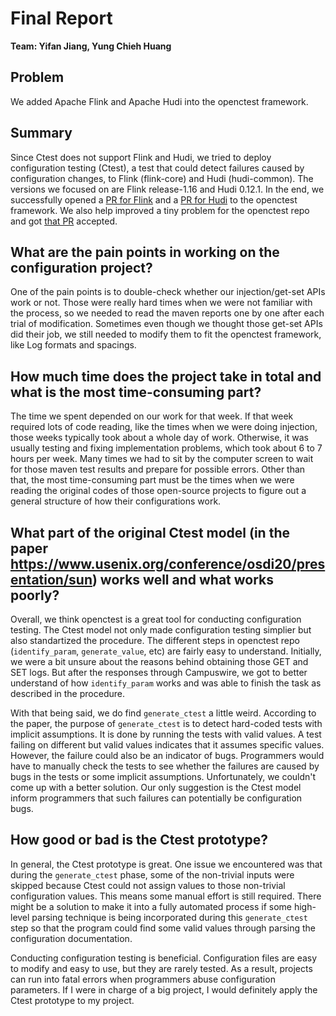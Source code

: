 # Final Report
**Team: Yifan Jiang, Yung Chieh Huang**

## Problem
We added Apache Flink and Apache Hudi into the openctest framework.

## Summary
Since Ctest does not support Flink and Hudi, we tried to deploy configuration testing (Ctest), a test that could detect failures caused by configuration changes, to Flink (flink-core) and Hudi (hudi-common). The versions we focused on are Flink release-1.16 and Hudi 0.12.1. In the end, we successfully opened a [PR for Flink](https://github.com/xlab-uiuc/openctest/pull/6) and a [PR for Hudi](https://github.com/xlab-uiuc/openctest/pull/26) to the openctest framework. We also help improved a tiny problem for the openctest repo and got [that PR](https://github.com/xlab-uiuc/openctest/pull/7) accepted.  

## What are the pain points in working on the configuration project?
One of the pain points is to double-check whether our injection/get-set APIs work or not. Those were really hard times when we were not familiar with the process, so we needed to read the maven reports one by one after each trial of modification. Sometimes even though we thought those get-set APIs did their job, we still needed to modify them to fit the openctest framework, like Log formats and spacings. 

## How much time does the project take in total and what is the most time-consuming part?
The time we spent depended on our work for that week. If that week required lots of code reading, like the times when we were doing injection, those weeks typically took about a whole day of work. Otherwise, it was usually testing and fixing implementation problems, which took about 6 to 7 hours per week. Many times we had to sit by the computer screen to wait for those maven test results and prepare for possible errors. Other than that, the most time-consuming part must be the times when we were reading the original codes of those open-source projects to figure out a general structure of how their configurations work.

## What part of the original Ctest model (in the paper https://www.usenix.org/conference/osdi20/presentation/sun) works well and what works poorly?
Overall, we think openctest is a great tool for conducting configuration testing. The Ctest model not only made configuration testing simplier but also standartized the procedure. The different steps in openctest repo (`identify_param`, `generate_value`, etc) are fairly easy to understand. Initially, we were a bit unsure about the reasons behind obtaining those GET and SET logs. But after the responses through Campuswire, we got to better understand of how `identify_param` works and was able to finish the task as described in the procedure. 

With that being said, we do find `generate_ctest` a little weird. According to the paper, the purpose of `generate_ctest` is to detect hard-coded tests with implicit assumptions. It is done by running the tests with valid values. A test failing on different but valid values indicates that it assumes specific values. However, the failure could also be an indicator of bugs. Programmers would have to manually check the tests to see whether the failures are caused by bugs in the tests or some implicit assumptions. Unfortunately, we couldn't come up with a better solution. Our only suggestion is the Ctest model inform programmers that such failures can potentially be configuration bugs.

## How good or bad is the Ctest prototype?
In general, the Ctest prototype is great. One issue we encountered was that during the `generate_ctest` phase, some of the non-trivial inputs were skipped because Ctest could not assign values to those non-trivial configuration values. This means some manual effort is still required. There might be a solution to make it into a fully automated process if some high-level parsing technique is being incorporated during this `generate_ctest` step so that the program could find some valid values through parsing the configuration documentation. 

Conducting configuration testing is beneficial. Configuration files are easy to modify and easy to use, but they are rarely tested. As a result, projects can run into fatal errors when programmers abuse configuration parameters. If I were in charge of a big project, I would definitely apply the Ctest prototype to my project.

